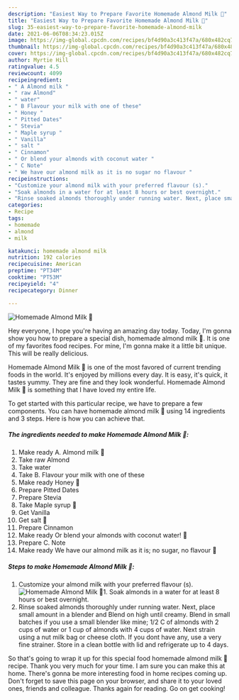 ```yaml
---
description: "Easiest Way to Prepare Favorite Homemade Almond Milk 🍶"
title: "Easiest Way to Prepare Favorite Homemade Almond Milk 🍶"
slug: 35-easiest-way-to-prepare-favorite-homemade-almond-milk
date: 2021-06-06T08:34:23.015Z
image: https://img-global.cpcdn.com/recipes/bf4d90a3c413f47a/680x482cq70/homemade-almond-milk-recipe-main-photo.jpg
thumbnail: https://img-global.cpcdn.com/recipes/bf4d90a3c413f47a/680x482cq70/homemade-almond-milk-recipe-main-photo.jpg
cover: https://img-global.cpcdn.com/recipes/bf4d90a3c413f47a/680x482cq70/homemade-almond-milk-recipe-main-photo.jpg
author: Myrtie Hill
ratingvalue: 4.5
reviewcount: 4099
recipeingredient:
- " A Almond milk "
- " raw Almond"
- " water"
- " B Flavour your milk with one of these"
- " Honey "
- " Pitted Dates"
- " Stevia"
- " Maple syrup "
- " Vanilla"
- " salt "
- " Cinnamon"
- " Or blend your almonds with coconut water "
- " C Note"
- " We have our almond milk as it is no sugar no flavour "
recipeinstructions:
- "Customize your almond milk with your preferred flavour (s)."
- "Soak almonds in a water for at least 8 hours or best overnight."
- "Rinse soaked almonds thoroughly under running water. Next, place small amount in a blender and Blend on high until creamy. Blend in small batches if you use a small blender like mine; 1/2 C of almonds with 2 cups of water or 1 cup of almonds with 4 cups of water. Next strain using a nut milk bag or cheese cloth. If you dont have any, use a very fine strainer. Store in a clean bottle with lid and refrigerate up to 4 days."
categories:
- Recipe
tags:
- homemade
- almond
- milk

katakunci: homemade almond milk 
nutrition: 192 calories
recipecuisine: American
preptime: "PT34M"
cooktime: "PT53M"
recipeyield: "4"
recipecategory: Dinner

---
```



![Homemade Almond Milk 🍶](https://img-global.cpcdn.com/recipes/bf4d90a3c413f47a/680x482cq70/homemade-almond-milk-recipe-main-photo.jpg)

Hey everyone, I hope you're having an amazing day today. Today, I'm gonna show you how to prepare a special dish, homemade almond milk 🍶. It is one of my favorites food recipes. For mine, I'm gonna make it a little bit unique. This will be really delicious.

Homemade Almond Milk 🍶 is one of the most favored of current trending foods in the world. It's enjoyed by millions every day. It is easy, it's quick, it tastes yummy. They are fine and they look wonderful. Homemade Almond Milk 🍶 is something that I have loved my entire life.




To get started with this particular recipe, we have to prepare a few components. You can have homemade almond milk 🍶 using 14 ingredients and 3 steps. Here is how you can achieve that.

<!--inarticleads1-->

##### The ingredients needed to make Homemade Almond Milk 🍶:

1. Make ready  A. Almond milk 🥛
1. Take  raw Almond
1. Take  water
1. Take  B. Flavour your milk with one of these
1. Make ready  Honey 🍯
1. Prepare  Pitted Dates
1. Prepare  Stevia
1. Take  Maple syrup 🍯
1. Get  Vanilla
1. Get  salt 🧂
1. Prepare  Cinnamon
1. Make ready  Or blend your almonds with coconut water! 🥥
1. Prepare  C. Note
1. Make ready  We have our almond milk as it is; no sugar, no flavour 🥛




<!--inarticleads2-->

##### Steps to make Homemade Almond Milk 🍶:

1. Customize your almond milk with your preferred flavour (s).
<img src="//assets-global.cpcdn.com/assets/icons/button_play-2c75c40dde080a61004c1f40b05d8f140eaff45d7e9e6481dc71c63d2e7c4909.png" alt="Homemade Almond Milk 🍶">1. Soak almonds in a water for at least 8 hours or best overnight.
1. Rinse soaked almonds thoroughly under running water. Next, place small amount in a blender and Blend on high until creamy. Blend in small batches if you use a small blender like mine; 1/2 C of almonds with 2 cups of water or 1 cup of almonds with 4 cups of water. Next strain using a nut milk bag or cheese cloth. If you dont have any, use a very fine strainer. Store in a clean bottle with lid and refrigerate up to 4 days.




So that's going to wrap it up for this special food homemade almond milk 🍶 recipe. Thank you very much for your time. I am sure you can make this at home. There's gonna be more interesting food in home recipes coming up. Don't forget to save this page on your browser, and share it to your loved ones, friends and colleague. Thanks again for reading. Go on get cooking!
